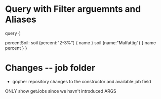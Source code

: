 
# Query with Filter arguemnts and Aliases
query {

  percentSoil: soil (percent:"2-3%") {
    name
  }
  soil (name:"Mulfattig") {
    name
    percent
  }
}



# Changes -- job folder
- gopher repository changes to the constructor and available job field

ONLY show getJobs since we havn't introduced ARGS